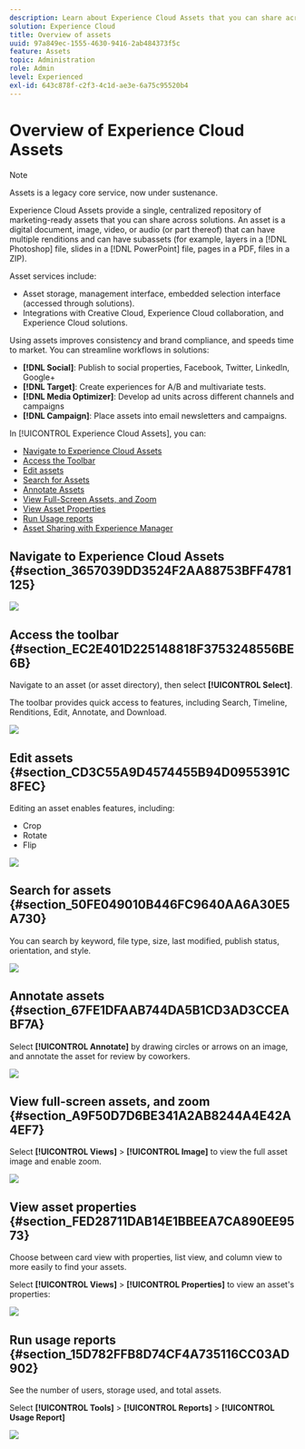 ```yaml
---
description: Learn about Experience Cloud Assets that you can share across solutions.
solution: Experience Cloud
title: Overview of assets
uuid: 97a849ec-1555-4630-9416-2ab484373f5c
feature: Assets
topic: Administration
role: Admin
level: Experienced
exl-id: 643c878f-c2f3-4c1d-ae3e-6a75c95520b4
---
```

# Overview of Experience Cloud Assets

>[!NOTE]
>
>Assets is a legacy core service, now under sustenance.

Experience Cloud Assets provide a single, centralized repository of marketing-ready assets that you can share across solutions. An asset is a digital document, image, video, or audio (or part thereof) that can have multiple renditions and can have subassets (for example, layers in a [!DNL Photoshop] file, slides in a [!DNL PowerPoint] file, pages in a PDF, files in a ZIP).

Asset services include: 

* Asset storage, management interface, embedded selection interface (accessed through solutions).
* Integrations with Creative Cloud, Experience Cloud collaboration, and Experience Cloud solutions.

Using assets improves consistency and brand compliance, and speeds time to market. You can streamline workflows in solutions: 

* **[!DNL Social]**: Publish to social properties, Facebook, Twitter, LinkedIn, Google+
* **[!DNL Target]**: Create experiences for A/B and multivariate tests.
* **[!DNL Media Optimizer]**: Develop ad units across different channels and campaigns
* **[!DNL Campaign]**: Place assets into email newsletters and campaigns.

In [!UICONTROL Experience Cloud Assets], you can:

* [Navigate to Experience Cloud Assets](experience-cloud-assets.md#section_3657039DD3524F2AA88753BFF4781125)
* [Access the Toolbar](experience-cloud-assets.md#section_EC2E401D225148818F3753248556BE6B)
* [Edit assets](experience-cloud-assets.md#section_CD3C55A9D4574455B94D0955391C8FEC)
* [Search for Assets](experience-cloud-assets.md#section_50FE049010B446FC9640AA6A30E5A730)
* [Annotate Assets](experience-cloud-assets.md#section_67FE1DFAAB744DA5B1CD3AD3CCEABF7A)
* [View Full-Screen Assets, and Zoom](experience-cloud-assets.md#section_A9F50D7D6BE341A2AB8244A4E42A4EF7)
* [View Asset Properties](experience-cloud-assets.md#section_FED28711DAB14E1BBEEA7CA890EE9573)
* [Run Usage reports](experience-cloud-assets.md#section_15D782FFB8D74CF4A735116CC03AD902)
* [Asset Sharing with Experience Manager](experience-cloud-assets.md#section_45C1B72F4D274F54BC6CCB64D2580AC5)

## Navigate to Experience Cloud Assets {#section_3657039DD3524F2AA88753BFF4781125}

![](assets/asset-nav.png) 

## Access the toolbar {#section_EC2E401D225148818F3753248556BE6B}

Navigate to an asset (or asset directory), then select **[!UICONTROL Select]**. 

The toolbar provides quick access to features, including Search, Timeline, Renditions, Edit, Annotate, and Download. 

![](assets/asset-tools.png) 

## Edit assets {#section_CD3C55A9D4574455B94D0955391C8FEC}

Editing an asset enables features, including: 

* Crop
* Rotate
* Flip

![](assets/asset-edit.png) 

## Search for assets {#section_50FE049010B446FC9640AA6A30E5A730}

You can search by keyword, file type, size, last modified, publish status, orientation, and style. 

![](assets/asset-search.png) 

## Annotate assets {#section_67FE1DFAAB744DA5B1CD3AD3CCEABF7A}

Select **[!UICONTROL Annotate]** by drawing circles or arrows on an image, and annotate the asset for review by coworkers. 

![](assets/assets-annotate.png) 

## View full-screen assets, and zoom {#section_A9F50D7D6BE341A2AB8244A4E42A4EF7}

Select **[!UICONTROL Views]** > **[!UICONTROL Image]** to view the full asset image and enable zoom. 

![](assets/asset-zoom.png) 

## View asset properties {#section_FED28711DAB14E1BBEEA7CA890EE9573}

Choose between card view with properties, list view, and column view to more easily to find your assets. 

Select **[!UICONTROL Views]** > **[!UICONTROL Properties]** to view an asset's properties: 

![](assets/asset-properties.png) 

## Run usage reports {#section_15D782FFB8D74CF4A735116CC03AD902}

See the number of users, storage used, and total assets. 

Select **[!UICONTROL Tools]** > **[!UICONTROL Reports]** > **[!UICONTROL Usage Report]** 

![](assets/assets-usage-report.png)
